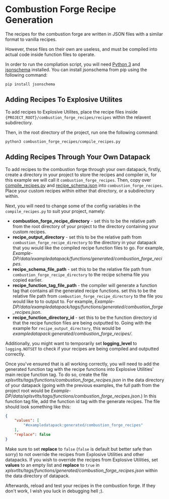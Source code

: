# Combustion Forge Recipe Generation

The recipes for the combustion forge are written in JSON files with a similar format to vanilla recipes.

However, these files on their own are useless, and must be compiled into actual code inside function files to operate.

In order to run the compliation script, you will need [Python 3](https://www.python.org "Python's website") and [jsonschema](https://pypi.org/project/jsonschema "jsonschema on PyPI") installed. You can install jsonschema from pip using the following command:

```console
pip install jsonschema
```

## Adding Recipes To Explosive Utilites

To add recipes to Explosive Utilites, place the recipe files inside `{PROJECT_ROOT}/combustion_forge_recipes/recipes` within the relavent subdirectory.

Then, in the root directory of the project, run one the following command:

```console
python3 combustion_forge_recipes/compile_recipes.py
``` 

## Adding Recipes Through Your Own Datapack

To add recipes to the combustion forge through your own datapack, firstly, create a directory in your project to store the recipes and compiler in, for this example we will call it `combustion_forge_recipes`. Then, copy over [compile_recipes.py](compile_recipes.py) and [recipe_schema.json](recipe_schema.json) into `combustion_forge_recipes`. Place your custom recipes within either that directory, or a subdirectory within.

Next, you will need to change some of the config variables in the `compile_recipes.py` to suit your project, namely:
- **combustion_forge_recipe_directory** - set this to be the relative path from the root directory of your project to the directory containing your custom recipes.
- **recipe_output_directory** - set this to be the relative path from `combustion_forge_recipe_directory` to the directory in your datapack that you would like the compiled recipe function files to go. For example, *Example-DP/data/exampledatapack/functions/generated/combustion_forge_recipes*.
- **recipe_schema_file_path** - set this to be the relative file path from `combustion_forge_recipe_directory` to the recipe schema file you copied earlier.
- **recipe_function_tag_file_path** - the compiler will generate a function tag that contains all the generated recipe functions. set this to be the relative file path from `combustion_forge_recipe_directory` to the file you would like to to output to. For example, *Example-DP/data/exampledatapack/tags/functions/generated/combustion_forge_recipes.json*.
- **recipe_function_directory_id** - set this to be the function directory id that the recipe function files are being outputted to. Going with the example for `recipe_output_directory`, this would be *exampledatapack:generated/combustion_forge_recipes/*.

Additionally, you might want to temporarily set **logging_level** to `logging.NOTSET` to check if your recipes are being compiled and outputted correctly.

Once you've ensured that is all working correctly, you will need to add the generated function tag with the recipe functions into Explosive Utilities' main recipe function tag. To do so, create the file *xplsvtlts/tags/functions/combustion_forge_recipes.json* in the data directory of your datapack (going with the previous examples, the full path from the project root would be *Example-DP/data/xplsvtlts/tags/functions/combustion_forge_recipes.json*.) In this function tag file, add the function id tag with the generate recipes. The file should look something like this:

```json
{
    "values": [
        "#exampledatapack:generated/combustion_forge_recipes"
    ],
    "replace": false
}
```

Make sure to set **replace** to `false` (`false` is default but better safe than sorry) to not override the recipes from Explosive Utilities and other datapacks. If you wish to override the recipes from Explosive Utilities, set **values** to an empty list and **replace** to `true` in  *xplsvtlts/tags/functions/generated/combustion_forge_recipes.json* within the data directory of datapack.

Afterwards, reload and test your recipes in the combustion forge. If they don't work, I wish you luck in debugging hell ;).